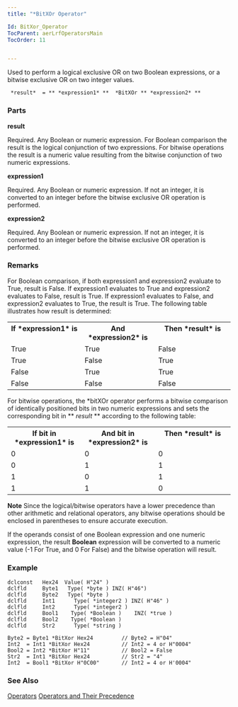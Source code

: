```yaml
---
title: "*BitXOr Operator"

Id: BitXor_Operator
TocParent: aerLrfOperatorsMain
TocOrder: 11


---
```


Used to perform a logical exclusive OR on two Boolean expressions, or a bitwise exclusive OR on two integer values. 

```
 *result*  = ** *expression1* **  *BitXOr ** *expression2* ** 
```


### Parts

**result** 

Required. Any Boolean or numeric expression. For Boolean comparison the result is the logical conjunction of two expressions. For bitwise operations the result is a numeric value resulting from the bitwise conjunction of two numeric expressions.


**expression1** 

Required. Any Boolean or numeric expression. If not an integer, it is converted to an integer before the bitwise exclusive OR operation is performed.


**expression2** 

Required. Any Boolean or numeric expression. If not an integer, it is converted to an integer before the bitwise exclusive OR operation is performed.


### Remarks
For Boolean comparison, if both expression1 and expression2 evaluate to True, result is False. If expression1 evaluates to True and expression2 evaluates to False, result is True. If expression1 evaluates to False, and expression2 evaluates to True, the result is True. The following table illustrates how result is determined: 
<table class="dtTABLE" id="Table3" cellspacing="0">
                <tr valign="top">
                    <th colspan="1" rowspan="1" width="33%">
                        If *expression1*  is
                    </th>
                    <th colspan="1" rowspan="1" width="33%">
                        And *expression2*  is
                    </th>
                    <th colspan="1" rowspan="1" width="34%">
                        Then *result*  is
                    </th>
                </tr>
                <tr valign="top">
                    <td colspan="1" rowspan="1" width="33%" height="22">True</td>
                    <td colspan="1" rowspan="1" width="33%" height="22">True</td>
                    <td colspan="1" rowspan="1" width="34%" height="22">False</td>
                </tr>
                <tr valign="top">
                    <td colspan="1" rowspan="1" width="33%">True</td>
                    <td colspan="1" rowspan="1" width="33%">False</td>
                    <td colspan="1" rowspan="1" width="34%">True</td>
                </tr>
                <tr valign="top">
                    <td colspan="1" rowspan="1" width="33%" height="21">False</td>
                    <td colspan="1" rowspan="1" width="33%" height="21">True</td>
                    <td colspan="1" rowspan="1" width="34%" height="21">True</td>
                </tr>
                <tr valign="top">
                    <td colspan="1" rowspan="1" width="33%">False</td>
                    <td colspan="1" rowspan="1" width="33%">False</td>
                    <td colspan="1" rowspan="1" width="34%">False</td>
                </tr>
</table>

For bitwise operations, the *bitXOr operator performs a bitwise comparison of identically positioned bits in two numeric expressions and sets the corresponding bit in ** *result* ** according to the following table: 

<table class="dtTABLE" id="Table2" cellspacing="0">
                <tr valign="top">
                    <th colspan="1" rowspan="1" width="33%">
                        If bit in *expression1*  is
                    </th>
                    <th colspan="1" rowspan="1" width="33%">
                        And bit in *expression2*  is
                    </th>
                    <th colspan="1" rowspan="1" width="34%">
                        Then *result*  is
                    </th>
                </tr>
                <tr valign="top">
                    <td colspan="1" rowspan="1" width="33%" height="22">0</td>
                    <td colspan="1" rowspan="1" width="33%" height="22">0</td>
                    <td colspan="1" rowspan="1" width="34%" height="22">0</td>
                </tr>
                <tr valign="top">
                    <td colspan="1" rowspan="1" width="33%">0</td>
                    <td colspan="1" rowspan="1" width="33%">1</td>
                    <td colspan="1" rowspan="1" width="34%">1</td>
                </tr>
                <tr valign="top">
                    <td colspan="1" rowspan="1" width="33%" height="24">1</td>
                    <td colspan="1" rowspan="1" width="33%" height="24">0</td>
                    <td colspan="1" rowspan="1" width="34%" height="24">1</td>
                </tr>
                <tr valign="top">
                    <td colspan="1" rowspan="1" width="33%">1</td>
                    <td colspan="1" rowspan="1" width="33%">1</td>
                    <td colspan="1" rowspan="1" width="34%">0</td>
                </tr>
</table>

**Note** Since the logical/bitwise operators have a lower precedence than other arithmetic and relational operators, any bitwise operations should be enclosed in parentheses to ensure accurate execution. 

If the operands consist of one Boolean expression and one numeric expression, the result **Boolean** expression will be converted to a numeric value (-1 For True, and 0 For False) and the bitwise operation will result. 

### Example

```
dclconst   Hex24  Value( H"24" )
dclfld     Byte1   Type( *byte ) INZ( H"46")
dclfld     Byte2   Type( *byte )
dclfld     Int1      Type( *integer2 ) INZ( H"46" )
dclfld     Int2      Type( *integer2 )
dclfld     Bool1    Type( *Boolean ) 	INZ( *true )			
dclfld     Bool2    Type( *Boolean )
dclfld     Str2      Type( *string )

Byte2 = Byte1 *BitXor Hex24         // Byte2 = H"04"
Int2  = Int1 *BitXor Hex24          // Int2 = 4 or H"0004"
Bool2 = Int2 *BitXor H"11"          // Bool2 = False
Str2  = Int1 *BitXor Hex24          // Str2 = "4"
Int2  = Bool1 *BitXor H"0C00"       // Int2 = 4 or H'0004"	
```

### See Also
[Operators](aerLrfOperatorsMain.html)
[Operators and Their Precedence](Expression_Operators_and_their_Precedence.html) 
